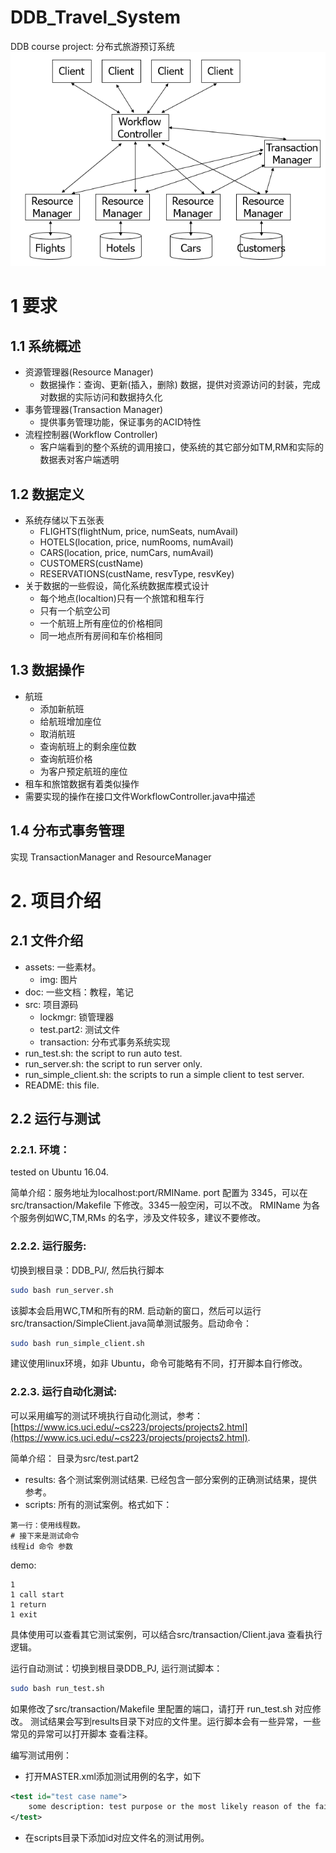 # DDB_Travel_System
DDB course project: 分布式旅游预订系统
![arch](./assets/img/arch.PNG)

# 1 要求
## 1.1 系统概述

- 资源管理器(Resource Manager)‏
    - 数据操作：查询、更新(插入，删除) 数据，提供对资源访问的封装，完成对数据的实际访问和数据持久化
- 事务管理器(Transaction Manager)‏
    - 提供事务管理功能，保证事务的ACID特性
- 流程控制器(Workflow Controller)‏
    - 客户端看到的整个系统的调用接口，使系统的其它部分如TM,RM和实际的数据表对客户端透明

## 1.2 数据定义
- 系统存储以下五张表
    - FLIGHTS(flightNum, price, numSeats, numAvail)‏
    - HOTELS(location, price, numRooms, numAvail)‏
    - CARS(location, price, numCars, numAvail)‏
    - CUSTOMERS(custName)‏
    - RESERVATIONS(custName, resvType, resvKey)‏
- 关于数据的一些假设，简化系统数据库模式设计
    - 每个地点(localtion)只有一个旅馆和租车行
    - 只有一个航空公司
    - 一个航班上所有座位的价格相同
    - 同一地点所有房间和车价格相同

## 1.3 数据操作

- 航班
    - 添加新航班
    - 给航班增加座位
    - 取消航班
    - 查询航班上的剩余座位数
    - 查询航班价格
    - 为客户预定航班的座位
- 租车和旅馆数据有着类似操作
- 需要实现的操作在接口文件WorkflowController.java中描述

## 1.4 分布式事务管理
实现 TransactionManager and ResourceManager

# 2. 项目介绍
## 2.1 文件介绍
- assets: 一些素材。
    - img: 图片
- doc: 一些文档：教程，笔记
- src: 项目源码
    - lockmgr: 锁管理器
    - test.part2: 测试文件
    - transaction: 分布式事务系统实现
- run_test.sh: the script to run auto test.
- run_server.sh: the script to run server only.
- run_simple_client.sh: the scripts to run a simple client to test server.
- README: this file.

## 2.2 运行与测试
### 2.2.1. 环境：
tested on Ubuntu 16.04. 

简单介绍：服务地址为localhost:port/RMIName. port 配置为 3345，可以在src/transaction/Makefile 下修改。3345一般空闲，可以不改。
RMIName 为各个服务例如WC,TM,RMs 的名字，涉及文件较多，建议不要修改。
### 2.2.2. 运行服务:
切换到根目录：DDB_PJ/, 然后执行脚本
```bash
sudo bash run_server.sh
```
该脚本会启用WC,TM和所有的RM.
启动新的窗口，然后可以运行src/transaction/SimpleClient.java简单测试服务。启动命令：
```bash
sudo bash run_simple_client.sh
```
建议使用linux环境，如非 Ubuntu，命令可能略有不同，打开脚本自行修改。
### 2.2.3. 运行自动化测试:
可以采用编写的测试环境执行自动化测试，参考：[https://www.ics.uci.edu/~cs223/projects/projects2.html](https://www.ics.uci.edu/~cs223/projects/projects2.html).

简单介绍：
目录为src/test.part2
- results: 各个测试案例测试结果. 已经包含一部分案例的正确测试结果，提供参考。
- scripts: 所有的测试案例。格式如下：
```text
第一行：使用线程数。
# 接下来是测试命令
线程id 命令 参数
```
demo:
```text
1
1 call start
1 return
1 exit
```
具体使用可以查看其它测试案例，可以结合src/transaction/Client.java 查看执行逻辑。

运行自动测试：切换到根目录DDB_PJ, 运行测试脚本：
```bash
sudo bash run_test.sh
```
如果修改了src/transaction/Makefile 里配置的端口，请打开 run_test.sh 对应修改。
测试结果会写到results目录下对应的文件里。运行脚本会有一些异常，一些常见的异常可以打开脚本
查看注释。

编写测试用例：
- 打开MASTER.xml添加测试用例的名字，如下
```xml
<test id="test case name">
    some description: test purpose or the most likely reason of the failure of the test.
</test>
```
- 在scripts目录下添加id对应文件名的测试用例。
    